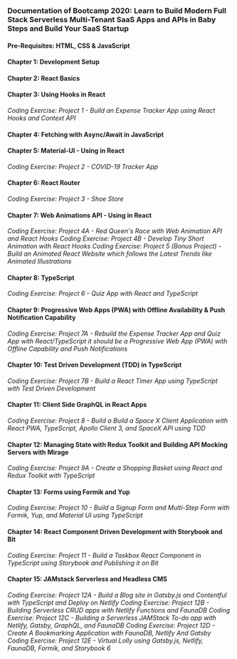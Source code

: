 ### Documentation of Bootcamp 2020: Learn to Build Modern Full Stack Serverless Multi-Tenant SaaS Apps and APIs in Baby Steps and Build Your SaaS Startup

#### Pre-Requisites: HTML, CSS & JavaScript

#### Chapter 1: Development Setup
#### Chapter 2: React Basics
#### Chapter 3: Using Hooks in React
*Coding Exercise: Project 1 - Build an Expense Tracker App using React Hooks and Context API*
#### Chapter 4: Fetching with Async/Await in JavaScript
#### Chapter 5: Material-UI - Using in React
*Coding Exercise: Project 2 - COVID-19 Tracker App*
#### Chapter 6: React Router
*Coding Exercise: Project 3 - Shoe Store*
#### Chapter 7: Web Animations API - Using in React
*Coding Exercise: Project 4A - Red Queen's Race with Web Animation API and React Hooks*
*Coding Exercise: Project 4B - Develop Tiny Short Animation with React Hooks*
*Coding Exercise: Project 5 (Bonus Project) - Build an Animated React Website which follows the Latest Trends like Animated Illustrations*
#### Chapter 8: TypeScript
*Coding Exercise: Project 6 - Quiz App with React and TypeScript*
#### Chapter 9: Progressive Web Apps (PWA) with Offline Availability & Push Notification Capability
*Coding Exercise: Project 7A - Rebuild the Expense Tracker App and Quiz App with React/TypeScript it should be a Progressive Web App (PWA) with Offline Capability and Push Notifications*
#### Chapter 10: Test Driven Development (TDD) in TypeScript
*Coding Exercise: Project 7B - Build a React Timer App using TypeScript with Test Driven Development*
#### Chapter 11: Client Side GraphQL in React Apps
*Coding Exercise: Project 8 - Build a Build a Space X Client Application with React PWA, TypeScript, Apollo Client 3, and SpaceX API using TDD*
#### Chapter 12: Managing State with Redux Toolkit and Building API Mocking Servers with Mirage
*Coding Exercise: Project 9A - Create a Shopping Basket using React and Redux Toolkit with TypeScript*
#### Chapter 13: Forms using Formik and Yup
*Coding Exercise: Project 10 - Build a Signup Form and Multi-Step Form with Formik, Yup, and Material UI using TypeScript*
#### Chapter 14: React Component Driven Development with Storybook and Bit
*Coding Exercise: Project 11 - Build a Taskbox React Component in TypeScript using Storybook and Publishing it on Bit*
#### Chapter 15: JAMstack Serverless and Headless CMS
*Coding Exercise: Project 12A - Build a Blog site in Gatsby.js and Contentful with TypeScript and Deploy on Netlify*
*Coding Exercise: Project 12B - Building Serverless CRUD apps with Netlify Functions and FaunaDB*
*Coding Exercise: Project 12C - Building a Serverless JAMStack To-do app with Netlify, Gatsby, GraphQL, and FaunaDB*
*Coding Exercise: Project 12D - Create A Bookmarking Application with FaunaDB, Netlify And Gatsby*
*Coding Exercise: Project 12E - Virtual Lolly using Gatsby.js, Netlify, FaunaDB, Formik, and Storybook 6*

